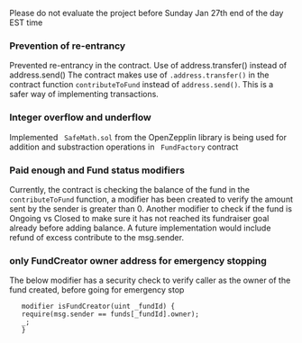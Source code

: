 Please do not evaluate the project before Sunday Jan 27th end of the day EST time


### Prevention of re-entrancy
Prevented re-entrancy in the contract. Use of address.transfer() instead of address.send()
The contract makes use of ```.address.transfer()``` in the contract function ```contributeToFund``` instead of ```address.send()```. This is a safer way of implementing transactions.

### Integer overflow and underflow
Implemented ``` SafeMath.sol```  from the OpenZepplin library is being used for addition and substraction operations  in ``` FundFactory``` contract

### Paid enough and Fund status modifiers
Currently, the contract is checking the balance of the fund in the ```contributeToFund``` function, a modifier has been created to verify the amount sent by the sender is greater than 0. 
Another modifier to check if the fund is Ongoing vs Closed to make sure it has not reached its fundraiser goal already before adding balance.
A future implementation would include refund of excess contribute to the msg.sender.

### only FundCreator owner address for emergency stopping
The below modifier has a security check to verify caller as the owner of the fund created, before going for emergency stop
 ```//check if the person changing the circuit breaker flag is the fund creator 
    modifier isFundCreator(uint _fundId) {
    require(msg.sender == funds[_fundId].owner);
    _;
    }
```

